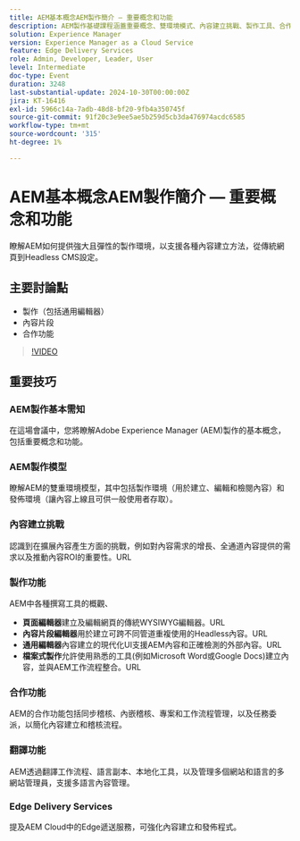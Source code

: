 ```yaml
---
title: AEM基本概念AEM製作簡介 — 重要概念和功能
description: AEM製作基礎課程涵蓋重要概念、雙環境模式、內容建立挑戰、製作工具、合作和翻譯功能，以及邊緣交付服務。
solution: Experience Manager
version: Experience Manager as a Cloud Service
feature: Edge Delivery Services
role: Admin, Developer, Leader, User
level: Intermediate
doc-type: Event
duration: 3248
last-substantial-update: 2024-10-30T00:00:00Z
jira: KT-16416
exl-id: 5966c14a-7adb-48d8-bf20-9fb4a350745f
source-git-commit: 91f20c3e9ee5ae5b259d5cb3da476974acdc6585
workflow-type: tm+mt
source-wordcount: '315'
ht-degree: 1%

---
```


# AEM基本概念AEM製作簡介 — 重要概念和功能

瞭解AEM如何提供強大且彈性的製作環境，以支援各種內容建立方法，從傳統網頁到Headless CMS設定。

## 主要討論點

* 製作（包括通用編輯器）
* 內容片段
* 合作功能

>[!VIDEO](https://video.tv.adobe.com/v/3435747/?learn=on)

## 重要技巧

### AEM製作基本需知

在這場會議中，您將瞭解Adobe Experience Manager (AEM)製作的基本概念，包括重要概念和功能。

### AEM製作模型

瞭解AEM的雙重環境模型，其中包括製作環境（用於建立、編輯和檢閱內容）和發佈環境（讓內容上線且可供一般使用者存取）。

### 內容建立挑戰

認識到在擴展內容產生方面的挑戰，例如對內容需求的增長、全通道內容提供的需求以及推動內容ROI的重要性。&#x200B;URL

### 製作功能

AEM中各種撰寫工具的概觀、

* **頁面編輯器**&#x200B;建立及編輯網頁的傳統WYSIWYG編輯器。&#x200B;URL
* **內容片段編輯器**&#x200B;用於建立可跨不同管道重複使用的Headless內容。&#x200B;URL
* **通用編輯器**&#x200B;內容建立的現代化UI支援AEM內容和正確檢測的外部內容。&#x200B;URL
* **檔案式製作**&#x200B;允許使用熟悉的工具(例如Microsoft Word或Google Docs)建立內容，並與AEM工作流程整合。&#x200B;URL

### 合作功能

AEM的合作功能包括同步稽核、內嵌稽核、專案和工作流程管理，以及任務委派，以簡化內容建立和稽核流程。

### 翻譯功能

AEM透過翻譯工作流程、語言副本、本地化工具，以及管理多個網站和語言的多網站管理員，支援多語言內容管理。

### Edge Delivery Services

提及AEM Cloud中的Edge遞送服務，可強化內容建立和發佈程式。
